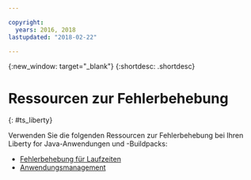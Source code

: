 ```yaml
---

copyright:
  years: 2016, 2018
lastupdated: "2018-02-22"

---
```


{:new_window: target="_blank"}
{:shortdesc: .shortdesc}

# Ressourcen zur Fehlerbehebung
{: #ts_liberty}

Verwenden Sie die folgenden Ressourcen zur Fehlerbehebung bei Ihren Liberty for Java-Anwendungen und -Buildpacks:

* [Fehlerbehebung für Laufzeiten](/docs/runtimes-common/ts_runtimes.html#runtimes)
* [Anwendungsmanagement](/docs/runtimes-common/app_mng.html)
